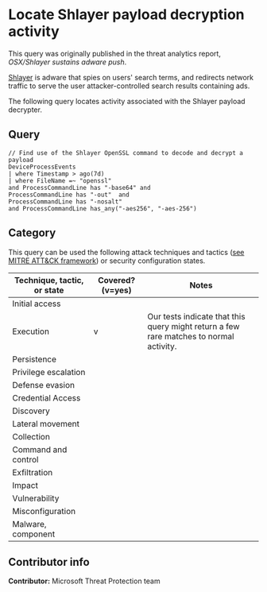 # Locate Shlayer payload decryption activity

This query was originally published in the threat analytics report, *OSX/Shlayer sustains adware push*.

[Shlayer](https://www.intego.com/mac-security-blog/osxshlayer-new-mac-malware-comes-out-of-its-shell/) is adware that spies on users' search terms, and redirects network traffic to serve the user attacker-controlled search results containing ads.

The following query locates activity associated with the Shlayer payload decrypter.

## Query

```Kusto
// Find use of the Shlayer OpenSSL command to decode and decrypt a payload
DeviceProcessEvents
| where Timestamp > ago(7d)
| where FileName =~ "openssl"
and ProcessCommandLine has "-base64" and
ProcessCommandLine has "-out"  and
ProcessCommandLine has "-nosalt"
and ProcessCommandLine has_any("-aes256", "-aes-256")
```

## Category

This query can be used the following attack techniques and tactics ([see MITRE ATT&CK framework](https://attack.mitre.org/)) or security configuration states.

| Technique, tactic, or state | Covered? (v=yes) | Notes |
|-|-|-|
| Initial access |  |  |
| Execution | v | Our tests indicate that this query might return a few rare matches to normal activity. |
| Persistence |  |  |
| Privilege escalation |  |  |
| Defense evasion |  |  |
| Credential Access |  |  |
| Discovery |  |  |
| Lateral movement |  |  |
| Collection |  |  |
| Command and control |  |  |
| Exfiltration |  |  |
| Impact |  |  |
| Vulnerability |  |  |
| Misconfiguration |  |  |
| Malware, component |  |  |

## Contributor info

**Contributor:** Microsoft Threat Protection team
